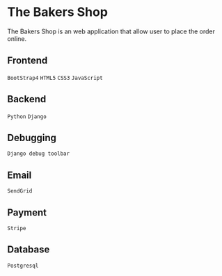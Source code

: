 # The Bakers Shop
The Bakers Shop is an web application that allow user to place the order online.

## Frontend
`BootStrap4` `HTML5` `CSS3` `JavaScript`

## Backend
`Python` `Django`

## Debugging
`Django debug toolbar`

## Email
`SendGrid`

## Payment
`Stripe`

## Database
`Postgresql`
